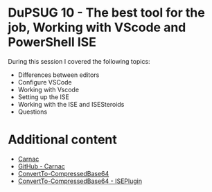 # DuPSUG 10 - The best tool for the job, Working with VScode and PowerShell ISE
During this session I covered the following topics:
* Differences between editors
* Configure VSCode
* Working with Vscode
* Setting up the ISE
* Working with the ISE and ISESteroids
* Questions

# Additional content
* [Carnac](http://code52.org/carnac/)
* [GitHub - Carnac](https://github.com/Code52/carnac)
* [ConvertTo-CompressedBase64](https://github.com/jaapbrasser/SharedScripts/blob/master/ConvertTo-CompressedBase64/ConvertTo-CompressedBase64.ps1)
* [ConvertTo-CompressedBase64 - ISEPlugin](https://github.com/jaapbrasser/UtilityScripts/blob/master/ISE/ConvertTo-CompressedIPAutomata.ps1)